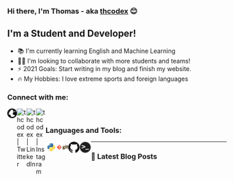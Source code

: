 ### Hi there, I'm Thomas - aka [thcodex][website] 😊

## I'm a Student and Developer!

- 📚 I'm currently learning English and Machine Learning
- 💪🏽 I'm looking to collaborate with more students and teams!
- ⚡ 2021 Goals: Start writing in my blog and finish my website.
- 🔥 My Hobbies: I love extreme sports and foreign languages

### Connect with me:

[<img align="left" alt="thcodex.com" width="22px" src="https://raw.githubusercontent.com/iconic/open-iconic/master/svg/globe.svg" />][website]
[<img align="left" alt="thcodex | Twitter" width="22px" src="https://cdn.jsdelivr.net/npm/simple-icons@v3/icons/twitter.svg" />][twitter]
[<img align="left" alt="thcodex | LinkedIn" width="22px" src="https://cdn.jsdelivr.net/npm/simple-icons@v3/icons/linkedin.svg" />][linkedin]
[<img align="left" alt="thcodex | Instagram" width="22px" src="https://cdn.jsdelivr.net/npm/simple-icons@v3/icons/instagram.svg" />][instagram]

<br/>

### Languages and Tools:

<img align="left" alt="Python" width="26px" src="https://raw.githubusercontent.com/github/explore/80688e429a7d4ef2fca1e82350fe8e3517d3494d/topics/python/python.png"/>
<img align="left" alt="Git" width="26px" src="https://raw.githubusercontent.com/github/explore/80688e429a7d4ef2fca1e82350fe8e3517d3494d/topics/git/git.png"/>
<img align="left" alt="GitHub" width="26px" src="https://raw.githubusercontent.com/github/explore/78df643247d429f6cc873026c0622819ad797942/topics/github/github.png"/>
<img align="left" alt="Terminal" width="26px" src="https://raw.githubusercontent.com/github/explore/80688e429a7d4ef2fca1e82350fe8e3517d3494d/topics/terminal/terminal.png"/>

---

### 📕 Latest Blog Posts
<!-- BLOG-POST-LIST:START -->
<!-- BLOG-POST-LIST:END -->


[website]: https://thcodex.com
[twitter]: https://twitter.com/thcod3x
[linkedin]: https://www.linkedin.com/in/andre-thomas-gil-cifuentes-8b899b205/
[instagram]: https://www.instagram.com/thcodex/
